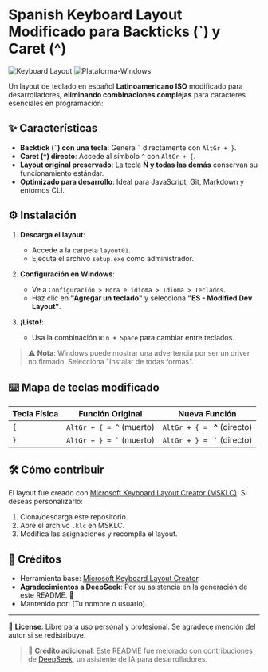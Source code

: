 # Spanish Keyboard Layout Modificado para Backticks (`) y Caret (^)

![Keyboard Layout](https://img.shields.io/badge/Teclado-ES%20Modificado-orange) ![Plataforma-Windows](https://img.shields.io/badge/Plataforma-Windows-0078D6)

Un layout de teclado en español **Latinoamericano ISO** modificado para desarrolladores, **eliminando combinaciones complejas** para caracteres esenciales en programación:

## ✨ Características
- **Backtick (<code>&#96;</code>) con una tecla**: Genera <code>&#96;</code> directamente con `AltGr + }`.
- **Caret (`^`) directo**: Accede al símbolo `^` con `AltGr + {`.
- **Layout original preservado**: La tecla **Ñ y todas las demás** conservan su funcionamiento estándar.
- **Optimizado para desarrollo**: Ideal para JavaScript, Git, Markdown y entornos CLI.

## ⚙️ Instalación
1. **Descarga el layout**:
   - Accede a la carpeta `layout01`.
   - Ejecuta el archivo `setup.exe` como administrador.

2. **Configuración en Windows**:
   - Ve a `Configuración > Hora e idioma > Idioma > Teclados`.
   - Haz clic en **"Agregar un teclado"** y selecciona **"ES - Modified Dev Layout"**.

3. **¡Listo!**:
   - Usa la combinación `Win + Space` para cambiar entre teclados.

> ⚠️ **Nota**: Windows puede mostrar una advertencia por ser un driver no firmado. Selecciona "Instalar de todas formas".

## ⌨️ Mapa de teclas modificado
| Tecla Física | Función Original       | Nueva Función              |
|--------------|------------------------|----------------------------|
| `{`          | `AltGr + { = ^` (muerto)   | `AltGr + { = ` **`^`** (directo)          |
| `}`          | <code>AltGr + } = &#96;</code> (muerto)| `AltGr + } = ` **<code>&#96;</code>** (directo) |

## 🛠️ Cómo contribuir
El layout fue creado con [Microsoft Keyboard Layout Creator (MSKLC)](https://www.microsoft.com/en-us/download/details.aspx?id=102134). Si deseas personalizarlo:
1. Clona/descarga este repositorio.
2. Abre el archivo `.klc` en MSKLC.
3. Modifica las asignaciones y recompila el layout.

## 📜 Créditos
- Herramienta base: [Microsoft Keyboard Layout Creator](https://www.microsoft.com/en-us/download/details.aspx?id=102134).
- **Agradecimientos a DeepSeek**: Por su asistencia en la generación de este README. 🤖
- Mantenido por: [Tu nombre o usuario].

---

📌 **License**: Libre para uso personal y profesional. Se agradece mención del autor si se redistribuye.

> 🌟 **Crédito adicional**: Este README fue mejorado con contribuciones de [DeepSeek](https://www.deepseek.com), un asistente de IA para desarrolladores.

